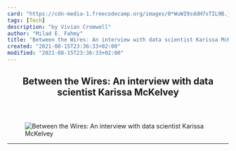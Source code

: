 ```yaml
---
card: "https://cdn-media-1.freecodecamp.org/images/0*WuWI9sddH7sTIL9B.jpeg"
tags: [Tech]
description: "by Vivian Cromwell"
author: "Milad E. Fahmy"
title: "Between the Wires: An interview with data scientist Karissa McKelvey"
created: "2021-08-15T23:36:33+02:00"
modified: "2021-08-15T23:36:33+02:00"
---
```

<div class="site-wrapper">
<main id="site-main" class="site-main outer">
<div class="inner">
<article class="post-full post tag-tech tag-data-science tag-data-visualization tag-women-in-tech tag-javascript ">
<header class="post-full-header">
<h1 class="post-full-title">Between the Wires: An interview with data scientist Karissa McKelvey</h1>
</header>
<figure class="post-full-image">
<picture>
<source media="(max-width: 700px)" sizes="1px" srcset="data:image/gif;base64,R0lGODlhAQABAIAAAAAAAP///yH5BAEAAAAALAAAAAABAAEAAAIBRAA7 1w">
<source media="(min-width: 701px)" sizes="(max-width: 800px) 400px,
(max-width: 1170px) 700px,
1400px" srcset="https://cdn-media-1.freecodecamp.org/images/0*WuWI9sddH7sTIL9B.jpeg 300w,
https://cdn-media-1.freecodecamp.org/images/0*WuWI9sddH7sTIL9B.jpeg 600w,
https://cdn-media-1.freecodecamp.org/images/0*WuWI9sddH7sTIL9B.jpeg 1000w,
https://cdn-media-1.freecodecamp.org/images/0*WuWI9sddH7sTIL9B.jpeg 2000w">
<img onerror="this.style.display='none'" src="https://cdn-media-1.freecodecamp.org/images/0*WuWI9sddH7sTIL9B.jpeg" alt="Between the Wires: An interview with data scientist Karissa McKelvey">
</picture>
</figure>
<section class="post-full-content">
<div class="post-content medium-migrated-article">
</div>
<hr>
</section>
</article>
</div>
</main>
</div>
<!-- Google Tag Manager (noscript) -->
<!-- End Google Tag Manager (noscript) -->
